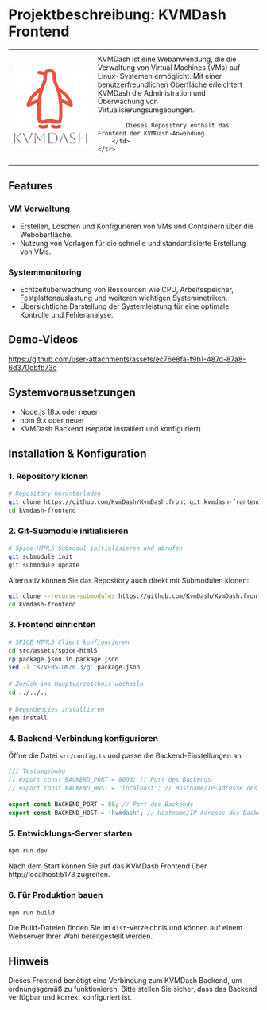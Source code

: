 # Projektbeschreibung: KVMDash Frontend

<table style="border-collapse: collapse; width: 100%;">
    <tr>
        <td style="width: 150px; padding: 10px; vertical-align: middle;">
            <img src="src/assets/kvmdash.svg" alt="KvmDash Logo" style="max-width: 100%;">
        </td>
        <td style="padding: 10px; vertical-align: middle;">
            KVMDash ist eine Webanwendung, die die Verwaltung von Virtual Machines (VMs) auf Linux-Systemen ermöglicht. 
            Mit einer benutzerfreundlichen Oberfläche erleichtert KVMDash die Administration und Überwachung von Virtualisierungsumgebungen.
            
            Dieses Repository enthält das Frontend der KVMDash-Anwendung.
        </td>
    </tr>
</table>

## Features

### VM Verwaltung
* Erstellen, Löschen und Konfigurieren von VMs und Containern über die Weboberfläche.
* Nutzung von Vorlagen für die schnelle und standardisierte Erstellung von VMs.

### Systemmonitoring
* Echtzeitüberwachung von Ressourcen wie CPU, Arbeitsspeicher, Festplattenauslastung und weiteren wichtigen Systemmetriken.
* Übersichtliche Darstellung der Systemleistung für eine optimale Kontrolle und Fehleranalyse.

## Demo-Videos

https://github.com/user-attachments/assets/ec76e8fa-f9b1-487d-87a8-6d370dbfb73c

## Systemvoraussetzungen

* Node.js 18.x oder neuer
* npm 9.x oder neuer
* KVMDash Backend (separat installiert und konfiguriert)

## Installation & Konfiguration

### 1. Repository klonen

```bash
# Repository herunterladen
git clone https://github.com/KvmDash/KvmDash.front.git kvmdash-frontend
cd kvmdash-frontend
```

### 2. Git-Submodule initialisieren

```bash
# Spice-HTML5 Submodul initialisieren und abrufen
git submodule init
git submodule update
```

Alternativ können Sie das Repository auch direkt mit Submodulen klonen:

```bash
git clone --recurse-submodules https://github.com/KvmDash/KvmDash.front.git kvmdash-frontend
cd kvmdash-frontend
```

### 3. Frontend einrichten

```bash
# SPICE HTML5 Client konfigurieren
cd src/assets/spice-html5
cp package.json.in package.json
sed -i 's/VERSION/0.3/g' package.json

# Zurück ins Hauptverzeichnis wechseln
cd ../../..

# Dependencies installieren
npm install
```

### 4. Backend-Verbindung konfigurieren

Öffne die Datei `src/config.ts` und passe die Backend-Einstellungen an:

```javascript
/// Testumgebung
// export const BACKEND_PORT = 8000; // Port des Backends
// export const BACKEND_HOST = 'localhost'; // Hostname/IP-Adresse des Backends

export const BACKEND_PORT = 80; // Port des Backends
export const BACKEND_HOST = 'kvmdash'; // Hostname/IP-Adresse des Backends
```

### 5. Entwicklungs-Server starten

```bash
npm run dev
```

Nach dem Start können Sie auf das KVMDash Frontend über http://localhost:5173 zugreifen.

### 6. Für Produktion bauen

```bash
npm run build
```

Die Build-Dateien finden Sie im `dist`-Verzeichnis und können auf einem Webserver Ihrer Wahl bereitgestellt werden.

## Hinweis

Dieses Frontend benötigt eine Verbindung zum KVMDash Backend, um ordnungsgemäß zu funktionieren. Bitte stellen Sie sicher, dass das Backend verfügbar und korrekt konfiguriert ist.